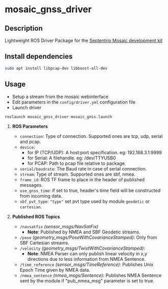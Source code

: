 # mosaic_gnss_driver

## Description

Lightweight ROS Driver Package for the [Septentrio Mosaic development kit](https://shop.septentrio.com/en/shop/mosaictm-development-kit)

## Install dependencies

```bash
sudo apt install libpcap-dev libboost-all-dev
```

## Usage

- Setup a stream from the mosaic webinterface
- Edit parameters in the `config/driver.yml` configuration file
- Launch driver

```bash
roslaunch mosaic_gnss_driver mosaic_gnss.launch
```

1. **ROS Parameters**

   - `connection`: Type of connection. Supported ones are tcp, udp, serial and pcap.
   - `device`:
     - for IP (TCP/UDP): A host:port specification. eg: 192.168.3.1:9999
     - for Serial: A filehandle. eg: /dev/TTYUSB0
     - for PCAP: Path to pcap file relative to package.
   - `serial/baudrate`: The Baud rate in case of serial connection.
   - `stream`: Type of stream. Supported ones are sbf, nmea.
   - `frame_id`: ROS TF frame to place in the header of published messages.
   - `use_gnss_time`: if set to true, header's time field will be constructed from incoming data.
   - `sbf_pvt_type`: `"type"` set pvt type used by module `geodetic` or `cartesian`.

2. **Published ROS Topics**
   - `/navsatfix` _(sensor_msgs/NavSatFix)_<br/>
     - **Note**: Published by NMEA and SBF Geodetic streams.
   - `/pose` _(geometry_msgs/PoseWithCovarianceStamped)_: Only from SBF Cartesian streams.
   - `/velocity` _(geometry_msgs/TwistWithCovarianceStamped)_:<br/>
     - **Note**: NMEA Parser can only publish linear velocity in x,y directions due to less information from NMEA Sentence.
   - `/time_reference` _(sensor_msgs/TimeReference)_: Publishes Unix Epoch Time given by NMEA data.
   - `/nmea_sentence` _(nmea_msgs/Sentence)_: Publishes NMEA Sentence sent by the module if "pub_nmea_msg" parameter is set to true.

